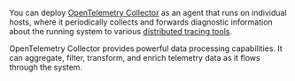 You can deploy [OpenTelemetry Collector](https://uptrace.dev/opentelemetry/collector.html) as an agent that runs on individual hosts, where it periodically collects and forwards diagnostic information about the running system to various [distributed tracing tools](https://uptrace.dev/blog/distributed-tracing-tools.html).

OpenTelemetry Collector provides powerful data processing capabilities. It can aggregate, filter, transform, and enrich telemetry data as it flows through the system.
